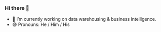### Hi there 👋

<!--
**blynchdata/blynchdata** is a ✨ _special_ ✨ repository because its `README.md` (this file) appears on your GitHub profile.

Here are some ideas to get you started:

- 🔭 I’m currently working on data warehousing & business intelligence.
- 🌱 I’m currently learning ...
- 👯 I’m looking to collaborate on ...
- 🤔 I’m looking for help with ...
- 💬 Ask me about ...
- 📫 How to reach me: ...
- 😄 Pronouns: He / Him / His
- ⚡ Fun fact: ...
-->

- 🔭 I’m currently working on data warehousing & business intelligence.
- 😄 Pronouns: He / Him / His